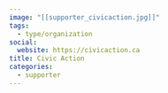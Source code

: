 ```yaml
---
image: "[[supporter_civicaction.jpg]]"
tags:
  - type/organization
social:
  website: https://civicaction.ca
title: Civic Action
categories:
  - supporter
---
```

